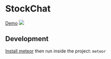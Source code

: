 # StockChat
[Demo](https://peaceful-meadow-78176.herokuapp.com/)
![](http://g.recordit.co/MkNtWgUV1C.gif)

## Development
[Install meteor](https://www.meteor.com/install) then run inside the project: `meteor`